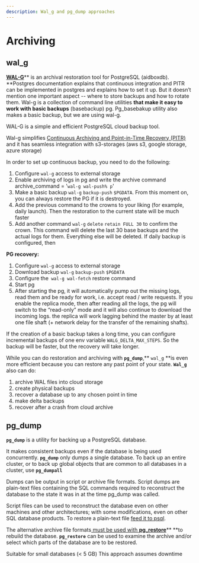 ```yaml
---
description: Wal_g and pg_dump approaches
---
```


# Archiving

## wal\_g

[**WAL-G**](https://github.com/wal-g/wal-g)** is an archival restoration tool for PostgreSQL (aidboxdb). **Postgres documentation explains that continuous integration and PITR can be implemented in postgres and explains how to set it up. But it doesn’t mention one important aspect -- where to store backups and how to rotate them. Wal-g is a collection of command line utilities **that make it easy to work with basic backups** (basebackup) pg. Pg\_basebakup utility also makes a basic backup, but we are using wal-g.

WAL-G is a simple and efficient PostgreSQL cloud backup tool.

Wal-g simplifies [Continuous Archiving and Point-in-Time Recovery (PITR)](https://postgrespro.ru/docs/postgresql/13/continuous-archiving?lang=en) and it has seamless integration with s3-storages (aws s3, google storage, azure storage)

In order to set up continuous backup, you need to do the following:&#x20;

1. Configure `wal-g` access to external storage
2. Enable archiving of logs in pg and write the archive command archive\_command = '`wal-g wal-push% p`'&#x20;
3. Make a basic backup `wal-g` `backup-push` `$PGDATA`. From this moment on, you can always restore the PG if it is destroyed.
4. Add the previous command to the crowns to your liking (for example, daily launch). Then the restoration to the current state will be much faster
5. Add another command `wal-g` `delete` `retain FULL 30` to confirm the crown. This command will delete the last 30 base backups and the actual logs for them. Everything else will be deleted. If daily backup is configured, then

**PG recovery:**

1. Configure `wal-g` access to external storage
2. Download backup `wal-g` `backup-push` `$PGDATA`
3. Configure the` wal-g wal-fetch` restore command&#x20;
4. Start pg
5. After starting the pg, it will automatically pump out the missing logs, read them and be ready for work, i.e. accept read / write requests. If you enable the replica mode, then after reading all the logs, the pg will switch to the “read-only” mode and it will also continue to download the incoming logs. the replica will work lagging behind the master by at least one file shaft (+ network delay for the transfer of the remaining shafts).

If the creation of a basic backup takes a long time, you can configure incremental backups of one env variable `WALG_DELTA_MAX_STEPS`. So the backup will be faster, but the recovery will take longer.

While you can do restoration and archiving with **`pg_dump`**,** `wal_g` **is even more efficient because you can restore any past point of your state. **`Wal_g`** also can do:

1. archive WAL files into cloud storage
2. create physical backups
3. recover a database up to any chosen point in time
4. make delta backups
5. recover after a crash from cloud archive

## pg\_dump&#x20;

**`pg_dump`** is a utility for backing up a PostgreSQL database.

It makes consistent backups even if the database is being used concurrently. **`pg_dump`** only dumps a single database. To back up an entire cluster, or to back up global objects that are common to all databases in a cluster, use **`pg_dumpall`**

Dumps can be output in script or archive file formats. Script dumps are plain-text files containing the SQL commands required to reconstruct the database to the state it was in at the time pg\_dump was called.

Script files can be used to reconstruct the database even on other machines and other architectures; with some modifications, even on other SQL database products. To restore a plain-text file [feed it to psql](https://www.postgresql.org/docs/12/app-psql.html).

The alternative archive file formats[ must be used with **pg\_restore**](https://www.postgresql.org/docs/12/app-pgrestore.html)** **to rebuild the database. **`pg_restore`** can be used to examine the archive and/or select which parts of the database are to be restored.

Suitable for small databases (< 5 GB) This approach assumes downtime
